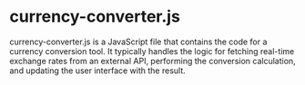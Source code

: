 # currency-converter.js
currency-converter.js is a JavaScript file that contains the code for a currency conversion tool. It typically handles the logic for fetching real-time exchange rates from an external API, performing the conversion calculation, and updating the user interface with the result.
